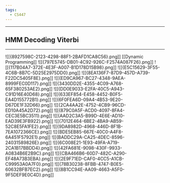 ```yaml
---
tags:
  - CS447
---
```

---
## HMM Decoding Viterbi 
---
![[{8927598C-2123-4298-88F1-2BAFD1CA8C56}.png]]
[[Dynamic Programming]]
![[{797E5745-DB01-4C92-926C-F2574A087F26}.png]]
![[{117B04A7-372E-4E3F-A007-B1D178D15B98}.png]]
![[{E5C15629-3F55-4C6B-8B7C-5D25E2975DD0}.png]]
![[{8EA136F7-87D9-457D-A739-F22DC5405F8E}.png]]
![[{ED9CA967-BC27-4348-9AEA-8999FEC0D117}.png]]
![[{3430DD2E-4355-4C09-A768-65F380253AE2}.png]]
![[{DD0E9033-E2FA-40C5-A943-C91D16E40D68}.png]]
![[{633EF854-E458-4452-B0F5-EA4D155772B1}.png]]
![[{6F0FEA6D-09A4-4B53-9E20-D67DE1F32D66}.png]]
![[{2CA4AA2E-4752-4CB9-96CD-ED10A45A2D72}.png]]
![[{879C0A5F-ACD0-4097-8FA4-CEC3E5BC3511}.png]]
![[{AAD2C3A5-B99D-4E6E-AD10-EAD39E3FB922}.png]]
![[{7012E464-6BE2-4BA9-AB59-52C8E5FA1FE2}.png]]
![[{9DA8982D-4968-446D-8F1B-7EA1072366CE}.png]]
![[{BDE5EB85-667E-40C0-A4F8-6A451F5792E1}.png]]
![[{BADDC29A-CA25-4DEC-8596-24031589826E}.png]]
![[{6C008E21-1E93-49FA-A719-2CA1B17BBDD4}.png]]
![[{42FA681E-9098-430F-9933-A0834B6E2B9C}.png]]
![[{CBA466B6-60D7-482C-A290-EF48A73B3EBA}.png]]
![[{2E9F71ED-CAF0-4CC5-A1CB-C99953A0A7F0}.png]]
![[{78B30238-8FBB-4747-B0E5-60632BFB7EC2}.png]]
![[{8B1CC94E-AA09-4663-A5F0-9F5DEF9E0C4D}.png]]


